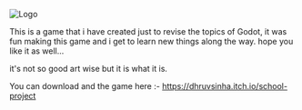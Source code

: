 ![Logo](https://github.com/user-attachments/assets/07ed6694-2b7f-4b66-96c5-30615c7fc8ea)

This is a game that i have created just to revise the topics of Godot, it was fun making this game and i get to learn new things along the way.
hope you like it as well...

it's not so good art wise but it is what it is.

You can download and the game here :- https://dhruvsinha.itch.io/school-project
